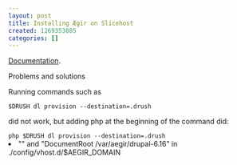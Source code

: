 ```yaml
---
layout: post
title: Installing Ægir on Slicehost
created: 1269353885
categories: []
---
```

<p><a href="http://drupalcode.org/viewvc/drupal/contributions/profiles/hostmaster/INSTALL.txt?revision=DRUPAL-6--0-3&view=co">Documentation</a>.</p>
<p>Problems and solutions</p>

<p>Running commands such as</p>
<code>$DRUSH dl provision --destination=.drush</code>
<p>did not work, but adding php at the beginning of the command did:</p>
<code>php $DRUSH dl provision --destination=.drush</code>

<li>"<Directory /var/aegir/drupal-6.16>" and "DocumentRoot /var/aegir/drupal-6.16" in ./config/vhost.d/$AEGIR_DOMAIN</li>
